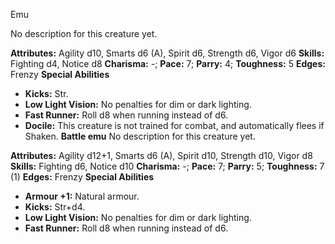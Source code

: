 Emu

No description for this creature yet.

**Attributes:** Agility d10, Smarts d6 (A), Spirit d6, Strength d6,
Vigor d6
**Skills:** Fighting d4, Notice d8
**Charisma:** -; **Pace:** 7; **Parry:** 4; **Toughness:** 5
**Edges:** Frenzy
**Special Abilities**
- **Kicks:** Str.
- **Low Light Vision:** No penalties for dim or dark lighting.
- **Fast Runner:** Roll d8 when running instead of d6.
- **Docile:** This creature is not trained for combat, and automatically
flees if Shaken.
**Battle emu**
No description for this creature yet.

**Attributes:** Agility d12+1, Smarts d6 (A), Spirit d10, Strength d10,
Vigor d8
**Skills:** Fighting d6, Notice d10
**Charisma:** -; **Pace:** 7; **Parry:** 5; **Toughness:** 7 (1)
**Edges:** Frenzy
**Special Abilities**
- **Armour +1:** Natural armour.
- **Kicks:** Str+d4.
- **Low Light Vision:** No penalties for dim or dark lighting.
- **Fast Runner:** Roll d8 when running instead of d6.

